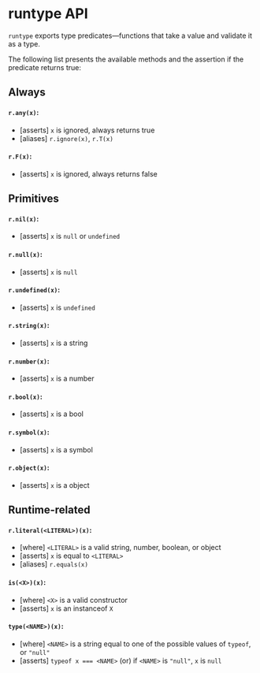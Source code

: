 # runtype API

`runtype` exports type predicates—functions that take a value and validate it as a type.

The following list presents the available methods and the assertion if the predicate returns true:

## Always

#### **`r.any(x)`**:
- [asserts] `x` is ignored, always returns true
- [aliases] `r.ignore(x)`, `r.T(x)`
#### **`r.F(x)`**:
- [asserts] `x` is ignored, always returns false

## Primitives

#### **`r.nil(x)`**:
- [asserts] `x` is `null` or `undefined`
#### **`r.null(x)`**:
- [asserts] `x` is `null`
#### **`r.undefined(x)`**:
- [asserts] `x` is `undefined`
#### **`r.string(x)`**:
- [asserts] `x` is a string
#### **`r.number(x)`**:
- [asserts] `x` is a number
#### **`r.bool(x)`**:
- [asserts] `x` is a bool
#### **`r.symbol(x)`**:
- [asserts] `x` is a symbol
#### **`r.object(x)`**:
- [asserts] `x` is a object

## Runtime-related

#### **`r.literal(<LITERAL>)(x)`**:
- [where] `<LITERAL>` is a valid string, number, boolean, or object
- [asserts] `x` is equal to `<LITERAL>`
- [aliases] `r.equals(x)`
#### **`is(<X>)(x)`**:
- [where] `<X>` is a valid constructor
- [asserts] `x` is an instanceof `X`
#### **`type(<NAME>)(x)`**:
- [where] `<NAME>` is a string equal to one of the possible values of `typeof`, or `"null"`
- [asserts] `typeof x === <NAME>` (or) if `<NAME>` is `"null"`, `x` is `null`